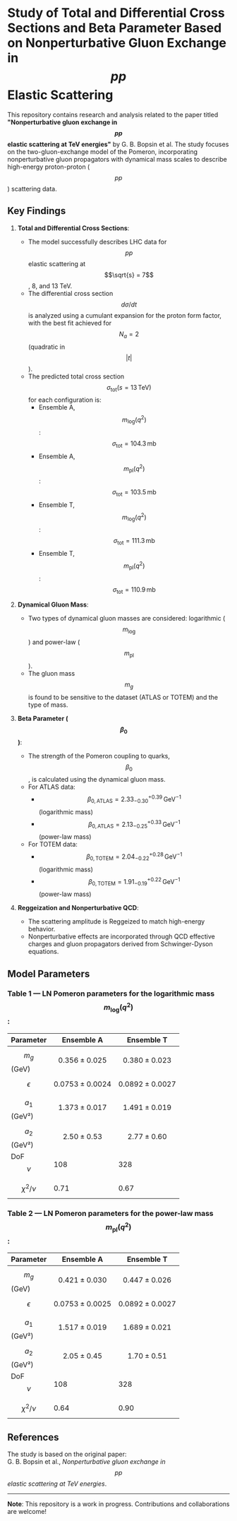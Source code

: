# Study of Total and Differential Cross Sections and Beta Parameter Based on Nonperturbative Gluon Exchange in $$pp$$ Elastic Scattering

This repository contains research and analysis related to the paper titled **"Nonperturbative gluon exchange in $$pp$$ elastic scattering at TeV energies"** by G. B. Bopsin et al. The study focuses on the two-gluon-exchange model of the Pomeron, incorporating nonperturbative gluon propagators with dynamical mass scales to describe high-energy proton-proton ($$pp$$) scattering data.

## Key Findings

1. **Total and Differential Cross Sections**:
   - The model successfully describes LHC data for $$pp$$ elastic scattering at $$\sqrt{s} = 7$$, 8, and 13 TeV.
   - The differential cross section $$d\sigma/dt$$ is analyzed using a cumulant expansion for the proton form factor, with the best fit achieved for $$N_a = 2$$ (quadratic in $$|t|$$).
   - The predicted total cross section $$\sigma_{\text{tot}}(s = 13\,\text{TeV})$$ for each configuration is:
     - Ensemble A, $$m_{\text{log}}(q^2)$$: $$\sigma_{\text{tot}} = 104.3\,\text{mb}$$  
     - Ensemble A, $$m_{\text{pl}}(q^2)$$: $$\sigma_{\text{tot}} = 103.5\,\text{mb}$$  
     - Ensemble T, $$m_{\text{log}}(q^2)$$: $$\sigma_{\text{tot}} = 111.3\,\text{mb}$$  
     - Ensemble T, $$m_{\text{pl}}(q^2)$$: $$\sigma_{\text{tot}} = 110.9\,\text{mb}$$

2. **Dynamical Gluon Mass**:
   - Two types of dynamical gluon masses are considered: logarithmic ($$m_{\text{log}}$$) and power-law ($$m_{\text{pl}}$$).
   - The gluon mass $$m_g$$ is found to be sensitive to the dataset (ATLAS or TOTEM) and the type of mass.

3. **Beta Parameter ($$\beta_0$$)**:
   - The strength of the Pomeron coupling to quarks, $$\beta_0$$, is calculated using the dynamical gluon mass.
   - For ATLAS data:  
     - $$\beta_{0,\text{ATLAS}} = 2.33^{+0.39}_{-0.30} \, \text{GeV}^{-1}$$ (logarithmic mass)  
     - $$\beta_{0,\text{ATLAS}} = 2.13^{+0.33}_{-0.25} \, \text{GeV}^{-1}$$ (power-law mass)  
   - For TOTEM data:  
     - $$\beta_{0,\text{TOTEM}} = 2.04^{+0.28}_{-0.22} \, \text{GeV}^{-1}$$ (logarithmic mass)  
     - $$\beta_{0,\text{TOTEM}} = 1.91^{+0.22}_{-0.19} \, \text{GeV}^{-1}$$ (power-law mass)  

4. **Reggeization and Nonperturbative QCD**:
   - The scattering amplitude is Reggeized to match high-energy behavior.
   - Nonperturbative effects are incorporated through QCD effective charges and gluon propagators derived from Schwinger-Dyson equations.

## Model Parameters

### Table 1 — LN Pomeron parameters for the **logarithmic mass** $$m_{\text{log}}(q^2)$$:

| Parameter      | Ensemble A               | Ensemble T               |
|----------------|--------------------------|--------------------------|
| $$m_g$$ (GeV)  | $$0.356 \pm 0.025$$       | $$0.380 \pm 0.023$$       |
| $$\epsilon$$   | $$0.0753 \pm 0.0024$$     | $$0.0892 \pm 0.0027$$     |
| $$a_1$$ (GeV²) | $$1.373 \pm 0.017$$       | $$1.491 \pm 0.019$$       |
| $$a_2$$ (GeV²) | $$2.50 \pm 0.53$$         | $$2.77 \pm 0.60$$         |
| DoF $$\nu$$    | 108                       | 328                      |
| $$\chi^2/\nu$$ | 0.71                     | 0.67                     |

### Table 2 — LN Pomeron parameters for the **power-law mass** $$m_{\text{pl}}(q^2)$$:

| Parameter      | Ensemble A               | Ensemble T               |
|----------------|--------------------------|--------------------------|
| $$m_g$$ (GeV)  | $$0.421 \pm 0.030$$       | $$0.447 \pm 0.026$$       |
| $$\epsilon$$   | $$0.0753 \pm 0.0025$$     | $$0.0892 \pm 0.0027$$     |
| $$a_1$$ (GeV²) | $$1.517 \pm 0.019$$       | $$1.689 \pm 0.021$$       |
| $$a_2$$ (GeV²) | $$2.05 \pm 0.45$$         | $$1.70 \pm 0.51$$         |
| DoF $$\nu$$    | 108                       | 328                      |
| $$\chi^2/\nu$$ | 0.64                     | 0.90                     |

## References

The study is based on the original paper:  
G. B. Bopsin et al., *Nonperturbative gluon exchange in $$pp$$ elastic scattering at TeV energies*.  

---

**Note**: This repository is a work in progress. Contributions and collaborations are welcome!
